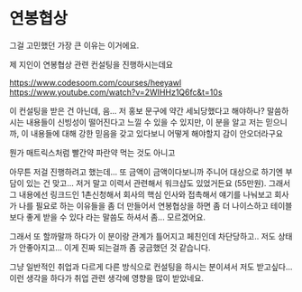 # 연봉협상

그걸 고민했던 가장 큰 이유는 이거에요.

제 지인이 연봉협상 관련 컨설팅을 진행하시는데요

<https://www.codesoom.com/courses/heeyawl>
<https://www.youtube.com/watch?v=2WIHHz1Q6fc&t=10s>

이 컨설팅을 받은 건 아닌데, 음... 저 홍보 문구에 약간 세뇌당했다고 해야하나? 말씀하시는 내용들이 신빙성이 떨어진다고 느낄 수 있을 수 있지만, 이 분을 알고 저는 믿으니까, 이 내용들에 대해 강한 믿음을 갖고 있다보니 어떻게 해야할지 감이 안오더라구요

뭔가 매트릭스처럼 빨간약 파란약 먹는 것도 아니고

아무튼 저걸 진행하려고 했는데... 또 금액이 금액이다보니까 주니어 대상으로 하기엔 부담이 있는 건 맞고... 저거 말고 이력서 관련해서 워크샵도 있었거든요 (55만원). 그래서 그 내용에선 링크드인 1촌신청해서 회사의 핵심 인사와 접촉해서 얘기를 나눠보고 회사가 나를 필요로 하는 이유들을 좀 더 만들어서 연봉협상을 하면 좀 더 나이스하고 테이블보다 좋게 받을 수 있다 라는 말씀도 하셔서 좀... 모르겠어요.

그래서 또 할까말까 하다가 이 분이랑 관계가 틀어지고 페친인데 차단당하고.. 저도 상태가 안좋아지고... 이게 진짜 되는걸까 좀 궁금했던 것 같습니다.

그냥 일반적인 취업과 다르게 다른 방식으로 컨설팅을 하시는 분이셔서 저도 받고싶다... 이런 생각을 하다가 취업 관련 생각에 영향을 많이 받았네요.
